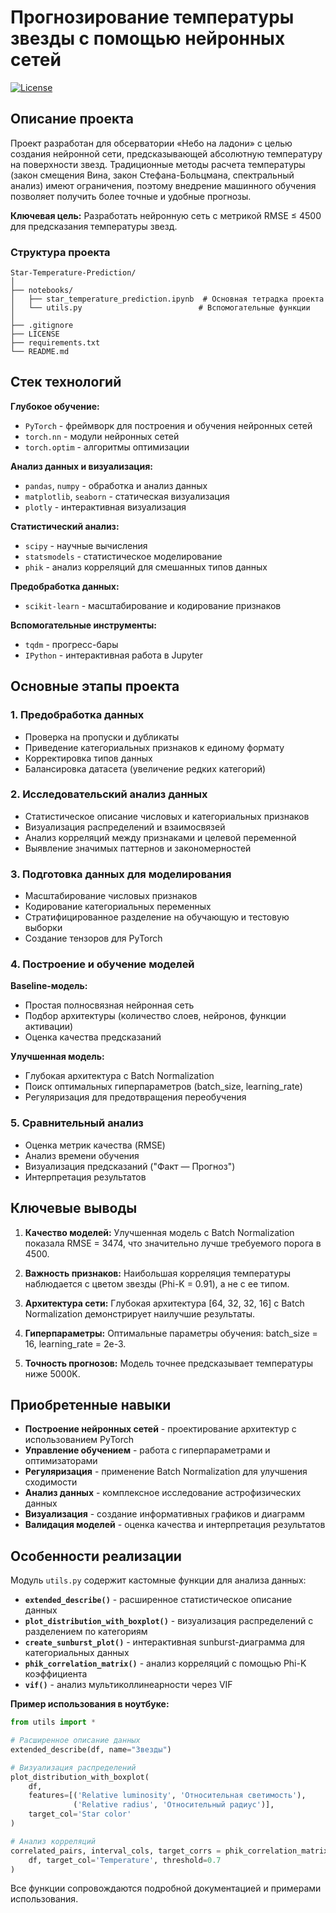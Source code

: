 # Прогнозирование температуры звезды с помощью нейронных сетей

[![License](https://img.shields.io/badge/License-MIT-green)](LICENSE)

## Описание проекта

Проект разработан для обсерватории «Небо на ладони» с целью создания нейронной сети, предсказывающей абсолютную температуру на поверхности звезд. Традиционные методы расчета температуры (закон смещения Вина, закон Стефана-Больцмана, спектральный анализ) имеют ограничения, поэтому внедрение машинного обучения позволяет получить более точные и удобные прогнозы.

**Ключевая цель:** Разработать нейронную сеть с метрикой RMSE ≤ 4500 для предсказания температуры звезд.

### Структура проекта

```
Star-Temperature-Prediction/
│
├── notebooks/
│   ├── star_temperature_prediction.ipynb  # Основная тетрадка проекта
│   └── utils.py                          # Вспомогательные функции
│
├── .gitignore
├── LICENSE
├── requirements.txt
└── README.md
```

## Стек технологий

**Глубокое обучение:**
- `PyTorch` - фреймворк для построения и обучения нейронных сетей
- `torch.nn` - модули нейронных сетей
- `torch.optim` - алгоритмы оптимизации

**Анализ данных и визуализация:**
- `pandas`, `numpy` - обработка и анализ данных
- `matplotlib`, `seaborn` - статическая визуализация
- `plotly` - интерактивная визуализация

**Статистический анализ:**
- `scipy` - научные вычисления
- `statsmodels` - статистическое моделирование
- `phik` - анализ корреляций для смешанных типов данных

**Предобработка данных:**
- `scikit-learn` - масштабирование и кодирование признаков

**Вспомогательные инструменты:**
- `tqdm` - прогресс-бары
- `IPython` - интерактивная работа в Jupyter

## Основные этапы проекта

### 1. Предобработка данных
- Проверка на пропуски и дубликаты
- Приведение категориальных признаков к единому формату
- Корректировка типов данных
- Балансировка датасета (увеличение редких категорий)

### 2. Исследовательский анализ данных
- Статистическое описание числовых и категориальных признаков
- Визуализация распределений и взаимосвязей
- Анализ корреляций между признаками и целевой переменной
- Выявление значимых паттернов и закономерностей

### 3. Подготовка данных для моделирования
- Масштабирование числовых признаков
- Кодирование категориальных переменных
- Стратифицированное разделение на обучающую и тестовую выборки
- Создание тензоров для PyTorch

### 4. Построение и обучение моделей
**Baseline-модель:**
- Простая полносвязная нейронная сеть
- Подбор архитектуры (количество слоев, нейронов, функции активации)
- Оценка качества предсказаний

**Улучшенная модель:**
- Глубокая архитектура с Batch Normalization
- Поиск оптимальных гиперпараметров (batch_size, learning_rate)
- Регуляризация для предотвращения переобучения

### 5. Сравнительный анализ
- Оценка метрик качества (RMSE)
- Анализ времени обучения
- Визуализация предсказаний ("Факт — Прогноз")
- Интерпретация результатов

## Ключевые выводы

1. **Качество моделей:** Улучшенная модель с Batch Normalization показала RMSE = 3474, что значительно лучше требуемого порога в 4500.

2. **Важность признаков:** Наибольшая корреляция температуры наблюдается с цветом звезды (Phi-K = 0.91), а не с ее типом.

3. **Архитектура сети:** Глубокая архитектура [64, 32, 32, 16] с Batch Normalization демонстрирует наилучшие результаты.

4. **Гиперпараметры:** Оптимальные параметры обучения: batch_size = 16, learning_rate = 2e-3.

5. **Точность прогнозов:** Модель точнее предсказывает температуры ниже 5000K.

## Приобретенные навыки

- **Построение нейронных сетей** - проектирование архитектур с использованием PyTorch
- **Управление обучением** - работа с гиперпараметрами и оптимизаторами
- **Регуляризация** - применение Batch Normalization для улучшения сходимости
- **Анализ данных** - комплексное исследование астрофизических данных
- **Визуализация** - создание информативных графиков и диаграмм
- **Валидация моделей** - оценка качества и интерпретация результатов

## Особенности реализации

Модуль `utils.py` содержит кастомные функции для анализа данных:

- **`extended_describe()`** - расширенное статистическое описание данных
- **`plot_distribution_with_boxplot()`** - визуализация распределений с разделением по категориям
- **`create_sunburst_plot()`** - интерактивная sunburst-диаграмма для категориальных данных
- **`phik_correlation_matrix()`** - анализ корреляций с помощью Phi-K коэффициента
- **`vif()`** - анализ мультиколлинеарности через VIF

**Пример использования в ноутбуке:**
```python
from utils import *

# Расширенное описание данных
extended_describe(df, name="Звезды")

# Визуализация распределений
plot_distribution_with_boxplot(
    df, 
    features=[('Relative luminosity', 'Относительная светимость'), 
              ('Relative radius', 'Относительный радиус')],
    target_col='Star color'
)

# Анализ корреляций
correlated_pairs, interval_cols, target_corrs = phik_correlation_matrix(
    df, target_col='Temperature', threshold=0.7
)
```

Все функции сопровождаются подробной документацией и примерами использования.
